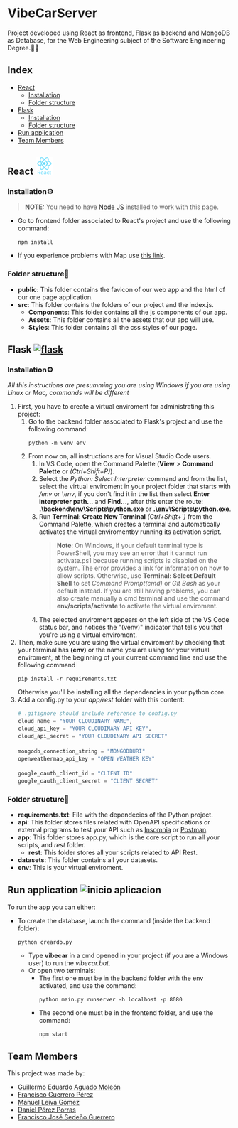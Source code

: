 # VibeCarServer
Project developed using React as frontend, Flask as backend and MongoDB as Database, for the Web Engineering subject of the Software Engineering Degree.🐱‍👓

## Index

* [React](#react---)
   * [Installation](#installation)
   * [Folder structure](#folder-structure)
* [Flask](#flask---)
   * [Installation](#installation-1)
   * [Folder structure](#folder-structure-1)
* [Run application](#run-application---)
* [Team Members](#team-members)

## React <a href="https://reactjs.org/" target="_blank" rel="noreferrer"> <img src="https://raw.githubusercontent.com/devicons/devicon/master/icons/react/react-original-wordmark.svg" alt="react" width="40" height="40"/> </a>

### Installation⚙
> **NOTE:** You need to have [Node JS](https://nodejs.org/) installed to work with this page.
- Go to frontend folder associated to React's project and use the following command:  
  ```
  npm install
  ```
- If you experience problems with Map use <a href="https://stackoverflow.com/questions/67552020/how-to-fix-error-failed-to-compile-node-modules-react-leaflet-core-esm-pat" target="_blank">this link</a>.  

### Folder structure📁
- **public**: This folder contains the favicon of our web app and the html of our one page application.  
- **src**: This folder contains the folders of our project and the index.js.  
    - **Components**: This folder contains all the js components of our app.  
    - **Assets**: This folder contains all the assets that our app will use.  
    - **Styles**: This folder contains all the css styles of our page.  

## Flask <a href="https://flask.palletsprojects.com/" target="_blank" rel="noreferrer"> <img src="https://www.vectorlogo.zone/logos/pocoo_flask/pocoo_flask-icon.svg" alt="flask" width="40" height="40"/> </a>

### Installation⚙
*All this instructions are presumming you are using Windows if you are using Linux or Mac, commands will be different*  
 1. First, you have to create a virtual enviroment for administrating this project:  
    1. Go to the backend folder associated to Flask's project and use the following command: 
       ```
       python -m venv env
       ```    
    2. From now on, all instructions are for Visual Studio Code users.  
       1. In VS Code, open the Command Palette (**View** > **Command Palette** or *(Ctrl+Shift+P)*).  
       2. Select the *Python: Select Interpreter* command and from the list, select the virtual enviroment in your project folder that starts with */env* or *\env*, if you don't find it in the list then select **Enter interpreter path...** and **Find...**, after this enter the route: **.\backend\env\Scripts\python.exe** or **.\env\Scripts\python.exe**.  
       3. Run **Terminal: Create New Terminal** *(Ctrl+Shift+`)* from the Command Palette, which creates a terminal and automatically activates the virtual enviromentby running its activation script.  
          > **Note**: On Windows, if your default terminal type is PowerShell, you may see an error that it cannot run activate.ps1 because running scripts is disabled on the system. The error provides a link for information on how to allow scripts. Otherwise, use **Terminal: Select Default Shell** to set *Command Prompt(cmd)* or *Git Bash* as your default instead.
            If you are still having problems, you can also create manually a cmd terminal and use the command **env/scripts/activate** to activate the virtual enviroment.
       4. The selected enviroment appears on the left side of the VS Code status bar, and notices the "(venv)" indicator that tells you that you're using a virtual enviroment.  
 2. Then, make sure you are using the virtual enviroment by checking that your terminal has **(env)** or the name you are using for your virtual enviroment, at the beginning of your current command line and use the following command 
    ```
    pip install -r requirements.txt
    ```
    Otherwise you'll be installing all the dependencies in your python core.
 3. Add a config.py to your *app/rest* folder with this content:
    ```python
    # .gitignore should include reference to config.py
    cloud_name = "YOUR CLOUDINARY NAME", 
    cloud_api_key = "YOUR CLOUDINARY API KEY", 
    cloud_api_secret = "YOUR CLOUDINARY API SECRET"

    mongodb_connection_string = "MONGODBURI"
    openweathermap_api_key = "OPEN WEATHER KEY"

    google_oauth_client_id = "CLIENT ID"
    google_oauth_client_secret = "CLIENT SECRET"
    ```
### Folder structure📂
- **requirements.txt**: File with the dependecies of the Python project.  
- **api**: This folder stores files related with OpenAPI specifications or external programs to test your API such as <a href="https://insomnia.rest/" target="_blank">Insomnia</a> or <a href="https://www.postman.com/" target="_blank">Postman</a>.  
- **app**: This folder stores app.py, which is the core script to run all your scripts, and *rest* folder.  
    - **rest**: This folder stores all your scripts related to API Rest.  
- **datasets**: This folder contains all your datasets.  
- **env**: This is your virtual enviroment.  


## Run application <img src="https://www.svgrepo.com/show/16272/programming-code.svg" alt="inicio aplicacion" width="40" height="40"/>
To run the app you can either:  
- To create the database, launch the command (inside the backend folder):
  ```
  python creardb.py
  ```
  - Type **vibecar** in a cmd opened in your project (if you are a Windows user) to run the *vibecar.bat*.  
  - Or open two terminals:
    - The first one must be in the backend folder with the env activated, and use the command:  
      ```
      python main.py runserver -h localhost -p 8080
      ```
    - The second one must be in the frontend folder, and use the command:  
      ```
      npm start
      ```

## Team Members
This project was made by:
- <a href="https://github.com/GuillermoAguado" target="_blank">Guillermo Eduardo Aguado Mole&oacute;n</a>
- <a href="https://github.com/franUma" target="_blank">Francisco Guerrero P&eacute;rez</a>
- <a href="https://github.com/manuleivaUma" target="_blank">Manuel Leiva G&oacute;mez</a>
- <a href="https://github.com/DanielPerezPorrasUMA" target="_blank">Daniel P&eacute;rez Porras</a>
- <a href="https://github.com/FranciscoSedeno" target="_blank">Francisco Jos&eacute; Sede&ntilde;o Guerrero</a>
     
